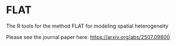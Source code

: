 # FLAT
The R tools for the method FLAT for modeling spatial heterogeneity 

Please see the journal paper here: https://arxiv.org/abs/2507.09800 
